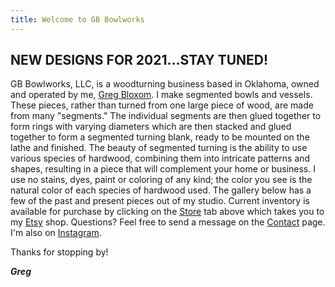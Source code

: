 ```yaml
---
title: Welcome to GB Bowlworks
---
```

## NEW DESIGNS FOR 2021...STAY TUNED!

GB Bowlworks, LLC, is a woodturning business based in Oklahoma, owned and operated by me, [Greg Bloxom](/about). I make segmented bowls and vessels.  These pieces, rather than turned from one large piece of wood, are made from many "segments." The individual segments are then glued together to form rings with varying diameters which are then stacked and glued together to form a segmented turning blank, ready to be mounted on the lathe and finished. The beauty of segmented turning is the ability to use various species of hardwood, combining them into intricate patterns and shapes, resulting in a piece that will complement your home or business. I use no stains, dyes, paint or coloring of any kind; the color you see is the natural color of each species of hardwood used. The gallery below has a few of the past and present pieces out of my studio. Current inventory is available for purchase by clicking on the [Store](https://www.etsy.com/shop/GBBowlworks) tab above which takes you to my [Etsy](https://www.etsy.com/shop/GBBowlworks) shop. Questions? Feel free to send a message on the [Contact](https://www.gbbowlworks.com/contact) page. I'm also on [Instagram](https://www.instagram.com/gbbowlworks/).

Thanks for stopping by!

***Greg***